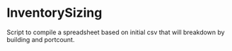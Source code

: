# InventorySizing
Script to compile a spreadsheet based on initial csv that will breakdown by building and portcount.
